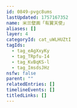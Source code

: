 ```yaml
---
id: 0849-pvgc8ums
lastUpdated: 1757167352
name: 米兰壁画「有翼天使」
aliases: []
layer: 4
categoryId: cat_uWLHUZtI
tagIds:
  - tag_eAgXxyKy
  - tag_TRpfu-I4
  - tag_KvBqKS-l
  - tag_ImsdsJHz
nsfw: false
parent: ""
relatedEntries: []
timelineEvents: []
titledLinks: []
---
```


